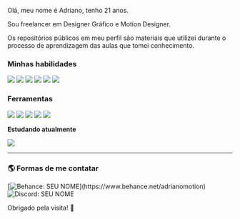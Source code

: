 Olá, meu nome é Adriano, tenho 21 anos.

Sou freelancer em Designer Gráfico e Motion Designer.

Os repositórios públicos em meu perfil são materiais que utilizei durante o processo de aprendizagem das aulas que tomei conhecimento.


### **Minhas habilidades**
<img src="https://img.shields.io/static/v1?label=&message=JavaScript&color=090d12&style=for-the-badge&logo=javascript"/> <img src="https://img.shields.io/static/v1?label=&message=NodeJS&color=090d12&style=for-the-badge&logo=node.js"/> <img src="https://img.shields.io/static/v1?label=&message=HTML5&color=090d12&style=for-the-badge&logo=html5"/> <img src="https://img.shields.io/static/v1?label=&message=CSS&color=090d12&style=for-the-badge&logo=css3"/> <img src="https://img.shields.io/static/v1?label=&message=MySQL&color=090d12&style=for-the-badge&logo=mysql"/> <img src="https://img.shields.io/static/v1?label=&message=MongoDB&color=090d12&style=for-the-badge&logo=mongodb"/>

### **Ferramentas**
<img src="https://img.shields.io/static/v1?label=&message=VSCode&color=090d12&style=for-the-badge&logo=visualstudio"/> <img src="https://img.shields.io/static/v1?label=&message=Github&color=090d12&style=for-the-badge&logo=github"/> <img src="https://img.shields.io/static/v1?label=&message=Notion&color=090d12&style=for-the-badge&logo=notion"/> <img src="https://img.shields.io/static/v1?label=&message=Trello&color=090d12&style=for-the-badge&logo=Trello"/> <img src="https://img.shields.io/static/v1?label=&message=Cloudflare&color=090d12&style=for-the-badge&logo=cloudflare"/>

**Estudando atualmente**

<img src="https://img.shields.io/static/v1?label=&message=React&color=090d12&style=for-the-badge&logo=react"/>

<hr/>

### **🌎 Formas de me contatar**

[![Behance: SEU NOME](https://img.shields.io/badge/-adrianomendes_-090d12?style=flat-square&logo=Behance&logoColor=white&link=https://www.behance.net/adrianomendes_)](https://www.behance.net/adrianomotion)
![Discord: SEU NOME](https://img.shields.io/badge/-GGunter1731_-5865F2?style=flat-square&logo=Discord&logoColor=white&link=https://www.behance.net/adrianomendes_)


Obrigado pela visita! :smiling_face_with_three_hearts:

